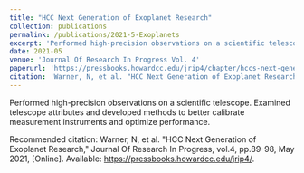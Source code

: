 ```yaml
---
title: "HCC Next Generation of Exoplanet Research"
collection: publications
permalink: /publications/2021-5-Exoplanets
excerpt: 'Performed high-precision observations on a scientific telescope. Examined telescope attributes and developed methods to better calibrate measurement instruments and optimize performance.'
date: 2021-05
venue: 'Journal Of Research In Progress Vol. 4'
paperurl: 'https://pressbooks.howardcc.edu/jrip4/chapter/hccs-next-generation-of-exoplanet-research/'
citation: 'Warner, N, et al. "HCC Next Generation of Exoplanet Research," Journal Of Research In Progress, vol.4, pp.89-98, May 2021, [Online]. Available: https://pressbooks.howardcc.edu/jrip4/'
---
```


Performed high-precision observations on a scientific telescope. Examined telescope attributes and developed methods to better calibrate measurement instruments and optimize performance.

Recommended citation: Warner, N, et al. "HCC Next Generation of Exoplanet Research," Journal Of Research In Progress, vol.4, pp.89-98, May 2021, [Online]. Available: https://pressbooks.howardcc.edu/jrip4/.
